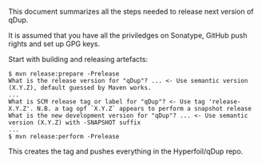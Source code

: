 This document summarizes all the steps needed to release next version of qDup.

It is assumed that you have all the priviledges on Sonatype, GitHub push rights and set up GPG keys.

Start with building and releasing artefacts:

```
$ mvn release:prepare -Prelease
What is the release version for "qDup"? ... <- Use semantic version (X.Y.Z), default guessed by Maven works.
...
What is SCM release tag or label for "qDup"? <- Use tag 'release-X.Y.Z'. N.B. a tag opf `X.Y.Z` appears to perform a snapshot release
What is the new development version for "qDup"? ... <- Use semantic version (X.Y.Z) with -SNAPSHOT suffix
...
$ mvn release:perform -Prelease
```

This creates the tag and pushes everything in the Hyperfoil/qDup repo.
